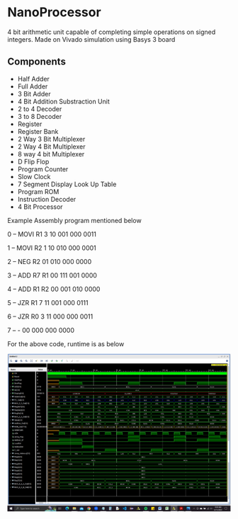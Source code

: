 # NanoProcessor

4 bit arithmetic unit capable of completing simple operations on signed integers.
Made on Vivado simulation using Basys 3 board

## Components
- Half Adder
- Full Adder
- 3 Bit Adder
- 4 Bit Addition Substraction Unit
- 2 to 4 Decoder
- 3 to 8 Decoder
- Register
- Register Bank
- 2 Way 3 Bit Multiplexer
- 2 Way 4 Bit Multiplexer
- 8 way 4 bit Multiplexer
- D Flip Flop
- Program Counter
- Slow Clock
- 7 Segment Display Look Up Table
- Program ROM
- Instruction Decoder
- 4 Bit Processor

Example Assembly program mentioned below

<p>0 –   MOVI R1 3   10 001 000 0011</p>
<p>1 –   MOVI R2 1   10 010 000 0001</p>
<p>2 –   NEG R2      01 010 000 0000</p>
<p>3 –   ADD R7 R1   00 111 001 0000</p>
<p>4 –   ADD R1 R2   00 001 010 0000</p>
<p>5 –   JZR R1 7    11 001 000 0111</p>
<p>6 –   JZR R0 3    11 000 000 0011</p>
<p>7 –      -        00 000 000 0000</p>

For the above code, runtime is as below

<img src="image.jpg"/>

